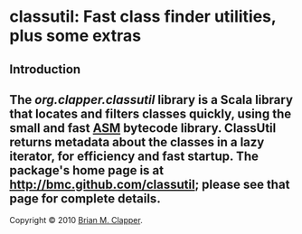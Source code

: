 classutil: Fast class finder utilities, plus some extras
========================================================

## Introduction

The *org.clapper.classutil* library is a Scala library that locates and
filters classes quickly, using the small and fast [ASM][] bytecode library.
ClassUtil returns metadata about the classes in a lazy iterator, for
efficiency and fast startup. The package's home page is at
<http://bmc.github.com/classutil>; please see that page for complete
details.
---
Copyright &copy; 2010 [Brian M. Clapper][].

[ASM]: http://asm.ow2.org/
[Brian M. Clapper]: mailto:bmc@clapper.org
